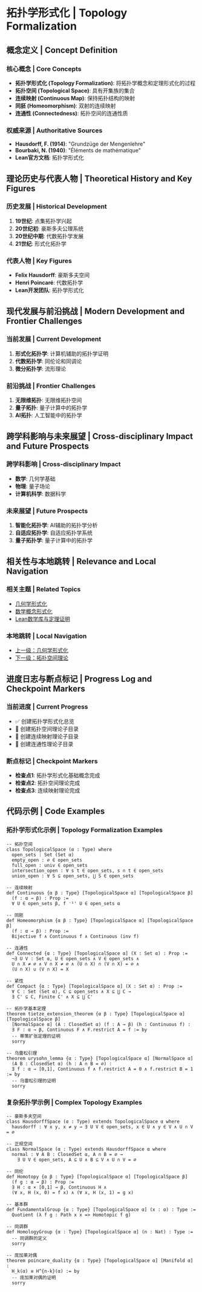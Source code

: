 # 拓扑学形式化 | Topology Formalization

## 概念定义 | Concept Definition

### 核心概念 | Core Concepts

- **拓扑学形式化 (Topology Formalization)**: 将拓扑学概念和定理形式化的过程
- **拓扑空间 (Topological Space)**: 具有开集族的集合
- **连续映射 (Continuous Map)**: 保持拓扑结构的映射
- **同胚 (Homeomorphism)**: 双射的连续映射
- **连通性 (Connectedness)**: 拓扑空间的连通性质

### 权威来源 | Authoritative Sources

- **Hausdorff, F. (1914)**: "Grundzüge der Mengenlehre"
- **Bourbaki, N. (1940)**: "Éléments de mathématique"
- **Lean官方文档**: 拓扑学形式化

## 理论历史与代表人物 | Theoretical History and Key Figures

### 历史发展 | Historical Development

1. **19世纪**: 点集拓扑学兴起
2. **20世纪初**: 豪斯多夫公理系统
3. **20世纪中期**: 代数拓扑学发展
4. **21世纪**: 形式化拓扑学

### 代表人物 | Key Figures

- **Felix Hausdorff**: 豪斯多夫空间
- **Henri Poincaré**: 代数拓扑学
- **Lean开发团队**: 拓扑学形式化

## 现代发展与前沿挑战 | Modern Development and Frontier Challenges

### 当前发展 | Current Development

1. **形式化拓扑学**: 计算机辅助的拓扑学证明
2. **代数拓扑学**: 同伦论和同调论
3. **微分拓扑学**: 流形理论

### 前沿挑战 | Frontier Challenges

1. **无限维拓扑**: 无限维拓扑空间
2. **量子拓扑**: 量子计算中的拓扑学
3. **AI拓扑**: 人工智能中的拓扑学

## 跨学科影响与未来展望 | Cross-disciplinary Impact and Future Prospects

### 跨学科影响 | Cross-disciplinary Impact

- **数学**: 几何学基础
- **物理**: 量子场论
- **计算机科学**: 数据科学

### 未来展望 | Future Prospects

1. **智能化拓扑学**: AI辅助的拓扑学分析
2. **自适应拓扑学**: 自适应拓扑学系统
3. **量子拓扑学**: 量子计算中的拓扑学

## 相关性与本地跳转 | Relevance and Local Navigation

### 相关主题 | Related Topics

- [几何学形式化](../01-总览.md)
- [数学概念形式化](../../01-总览.md)
- [Lean数学库与定理证明](../../../01-总览.md)

### 本地跳转 | Local Navigation

- [上一级：几何学形式化](../01-总览.md)
- [下一级：拓扑空间理论](02-拓扑空间理论/01-总览.md)

## 进度日志与断点标记 | Progress Log and Checkpoint Markers

### 当前进度 | Current Progress

- ✅ 创建拓扑学形式化总览
- 🔄 创建拓扑空间理论子目录
- 🔄 创建连续映射理论子目录
- 🔄 创建连通性理论子目录

### 断点标记 | Checkpoint Markers

- **检查点1**: 拓扑学形式化基础概念完成
- **检查点2**: 拓扑空间理论完成
- **检查点3**: 连续映射理论完成

## 代码示例 | Code Examples

### 拓扑学形式化示例 | Topology Formalization Examples

```lean
-- 拓扑空间
class TopologicalSpace (α : Type) where
  open_sets : Set (Set α)
  empty_open : ∅ ∈ open_sets
  full_open : univ ∈ open_sets
  intersection_open : ∀ s t ∈ open_sets, s ∩ t ∈ open_sets
  union_open : ∀ S ⊆ open_sets, ⋃ S ∈ open_sets

-- 连续映射
def Continuous {α β : Type} [TopologicalSpace α] [TopologicalSpace β]
  (f : α → β) : Prop :=
  ∀ U ∈ open_sets β, f ⁻¹' U ∈ open_sets α

-- 同胚
def Homeomorphism {α β : Type} [TopologicalSpace α] [TopologicalSpace β]
  (f : α → β) : Prop :=
  Bijective f ∧ Continuous f ∧ Continuous (inv f)

-- 连通性
def Connected {α : Type} [TopologicalSpace α] (X : Set α) : Prop :=
  ¬∃ U V : Set α, U ∈ open_sets ∧ V ∈ open_sets ∧
  U ∩ X ≠ ∅ ∧ V ∩ X ≠ ∅ ∧ (U ∩ X) ∩ (V ∩ X) = ∅ ∧
  (U ∩ X) ∪ (V ∩ X) = X

-- 紧性
def Compact {α : Type} [TopologicalSpace α] (X : Set α) : Prop :=
  ∀ C : Set (Set α), C ⊆ open_sets ∧ X ⊆ ⋃ C →
  ∃ C' ⊆ C, Finite C' ∧ X ⊆ ⋃ C'

-- 拓扑学基本定理
theorem tietze_extension_theorem {α β : Type} [TopologicalSpace α] [TopologicalSpace β]
  [NormalSpace α] (A : ClosedSet α) (f : A → β) (h : Continuous f) :
  ∃ F : α → β, Continuous F ∧ F.restrict A = f := by
  -- 蒂策扩张定理的证明
  sorry

-- 乌雷松引理
theorem urysohn_lemma {α : Type} [TopologicalSpace α] [NormalSpace α]
  (A B : ClosedSet α) (h : A ∩ B = ∅) :
  ∃ f : α → [0,1], Continuous f ∧ f.restrict A = 0 ∧ f.restrict B = 1 := by
  -- 乌雷松引理的证明
  sorry
```

### 复杂拓扑学示例 | Complex Topology Examples

```lean
-- 豪斯多夫空间
class HausdorffSpace (α : Type) extends TopologicalSpace α where
  hausdorff : ∀ x y, x ≠ y → ∃ U V ∈ open_sets, x ∈ U ∧ y ∈ V ∧ U ∩ V = ∅

-- 正规空间
class NormalSpace (α : Type) extends HausdorffSpace α where
  normal : ∀ A B : ClosedSet α, A ∩ B = ∅ →
    ∃ U V ∈ open_sets, A ⊆ U ∧ B ⊆ V ∧ U ∩ V = ∅

-- 同伦
def Homotopy {α β : Type} [TopologicalSpace α] [TopologicalSpace β]
  (f g : α → β) : Prop :=
  ∃ H : α × [0,1] → β, Continuous H ∧
  (∀ x, H (x, 0) = f x) ∧ (∀ x, H (x, 1) = g x)

-- 基本群
def FundamentalGroup {α : Type} [TopologicalSpace α] (x : α) : Type :=
  Quotient (λ f g : Path x x => Homotopic f g)

-- 同调群
def HomologyGroup {α : Type} [TopologicalSpace α] (n : Nat) : Type :=
  -- 同调群的定义
  sorry

-- 庞加莱对偶
theorem poincare_duality {α : Type} [TopologicalSpace α] [Manifold α] :
  H_k(α) ≅ H^{n-k}(α) := by
  -- 庞加莱对偶的证明
  sorry
```
